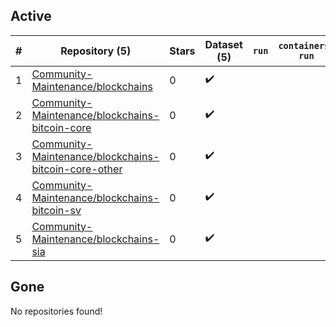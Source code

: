 ## Active
| # | Repository (5) | Stars | Dataset (5) | `run` | `containers-run` | Last Modified |
| --- | --- | --- | --- | --- | --- | --- |
| 1 | [Community-Maintenance/blockchains](https://github.com/Community-Maintenance/blockchains) | 0 | :heavy_check_mark: |  |  | 2020-08-27 14:29:05+00:00 |
| 2 | [Community-Maintenance/blockchains-bitcoin-core](https://github.com/Community-Maintenance/blockchains-bitcoin-core) | 0 | :heavy_check_mark: |  |  | 2020-11-24 22:21:14+00:00 |
| 3 | [Community-Maintenance/blockchains-bitcoin-core-other](https://github.com/Community-Maintenance/blockchains-bitcoin-core-other) | 0 | :heavy_check_mark: |  |  | 2020-10-30 10:37:15+00:00 |
| 4 | [Community-Maintenance/blockchains-bitcoin-sv](https://github.com/Community-Maintenance/blockchains-bitcoin-sv) | 0 | :heavy_check_mark: |  |  | 2021-01-18 18:38:16+00:00 |
| 5 | [Community-Maintenance/blockchains-sia](https://github.com/Community-Maintenance/blockchains-sia) | 0 | :heavy_check_mark: |  |  | 2020-11-16 19:40:25+00:00 |

## Gone
No repositories found!
